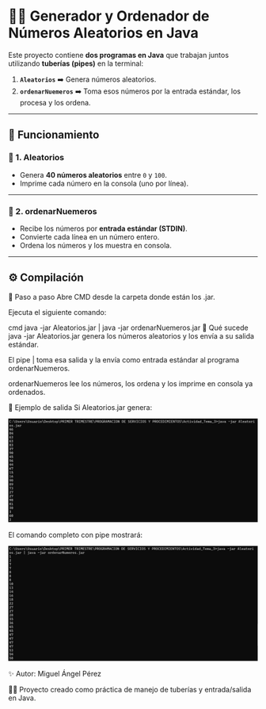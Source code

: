 # 🎲🔀 Generador y Ordenador de Números Aleatorios en Java

Este proyecto contiene **dos programas en Java** que trabajan juntos utilizando **tuberías (pipes)** en la terminal:

1. **`Aleatorios`** ➡️ Genera números aleatorios.
2. **`ordenarNuemeros`** ➡️ Toma esos números por la entrada estándar, los procesa y los ordena.

---

## 📌 Funcionamiento

### 🧩 1. Aleatorios
- Genera **40 números aleatorios** entre `0` y `100`.
- Imprime cada número en la consola (uno por línea).

---

### 🧩 2. ordenarNuemeros
- Recibe los números por **entrada estándar (STDIN)**.
- Convierte cada línea en un número entero.
- Ordena los números y los muestra en consola.

---

## ⚙️ Compilación

📌 Paso a paso
Abre CMD desde la carpeta donde están los .jar.

Ejecuta el siguiente comando:

cmd
java -jar Aleatorios.jar | java -jar ordenarNuemeros.jar
🔹 Qué sucede
java -jar Aleatorios.jar genera los números aleatorios y los envía a su salida estándar.

El pipe | toma esa salida y la envía como entrada estándar al programa ordenarNuemeros.

ordenarNuemeros lee los números, los ordena y los imprime en consola ya ordenados.

🔹 Ejemplo de salida
Si Aleatorios.jar genera:

![Aleatorios](aleatoriosImagen.png)

El comando completo con pipe mostrará:

![ordenarNumeros](ordenarNumerosImagen.png)

✨ Autor: Miguel Ángel Pérez

👨‍💻 Proyecto creado como práctica de manejo de tuberías y entrada/salida en Java.
